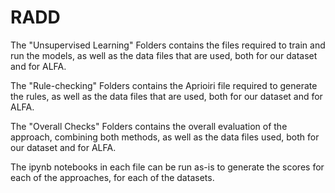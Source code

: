 # RADD

The "Unsupervised Learning" Folders contains the files required to train and run the models, as well as the data files that are used, both for our dataset and for ALFA.

The "Rule-checking" Folders contains the Aprioiri file required to generate the rules, as well as the data files that are used, both for our dataset and for ALFA.

The "Overall Checks" Folders contains the overall evaluation of the approach, combining both methods, as well as the data files used, both for our dataset and for ALFA.

The ipynb notebooks in each file can be run as-is to generate the scores for each of the approaches, for each of the datasets.
